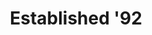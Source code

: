 ---
ee_id: '4233'
site: '1'
type: '2'
url: 2014-039-established-92
title: Established '92
year: '2014'
display_year: '2014'
medium: Foam pool noodles, Angry Birds band-aids, tailored Abercrombie & Fitch sweatpant
  leg
dims: 140 cm x variable width x variable depth
pitch:
ps:
live_url:
related:
youtube:
related_code:
imgs: established-92-2014-039-full-Heart-01-database-SM.jpg
subheading:
download:
add_credit:
commission:
layout: things-i-made
---